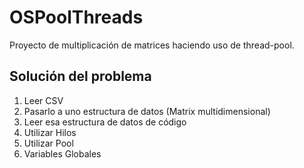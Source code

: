 # OSPoolThreads
Proyecto de multiplicación de matrices haciendo uso de thread-pool.

## Solución del problema

1. Leer CSV
2. Pasarlo a uno estructura de datos (Matrix multidimensional)
3. Leer esa estructura de datos de código
4. Utilizar Hilos
5. Utilizar Pool
6. Variables Globales
